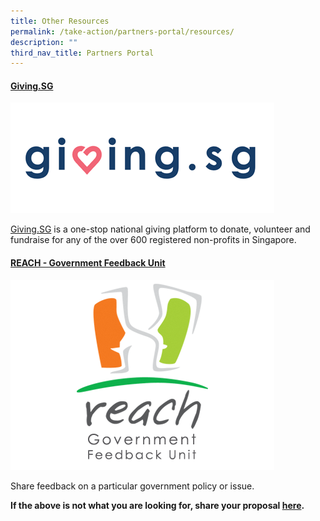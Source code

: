 ```yaml
---
title: Other Resources
permalink: /take-action/partners-portal/resources/
description: ""
third_nav_title: Partners Portal
---
```

#### [Giving.SG](https://www.giving.sg)

[![](/images/Opportunities/givingsg_logo.png)](https://www.giving.sg) 

[Giving.SG](https://www.giving.sg) is a one-stop national giving platform to donate, volunteer and fundraise for any of the over 600 registered non-profits in Singapore.


#### [REACH - Government Feedback Unit](https://reach.gov.sg/About-Us/Contact-Us/Feedback-Form)

[![](/images/Opportunities/reach%20logo_422x304%20.png)](https://reach.gov.sg/About-Us/Contact-Us/Feedback-Form) 

Share feedback on a particular government policy or issue.




**If the above is not what you are looking for, share your proposal [here](https://go.gov.sg/takceactiontoday).**